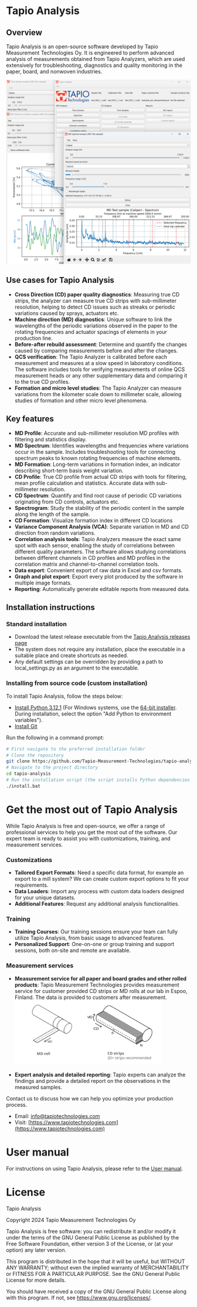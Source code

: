 # Tapio Analysis

## Overview
Tapio Analysis is an open-source software developed by Tapio Measurement Technologies Oy. It is engineered to perform advanced analysis of measurements obtained from Tapio Analyzers, which are used extensively for troubleshooting, diagnostics and quality monitoring in the paper, board, and nonwoven industries.

![Tapio Analysis](tapio-analysis-screenshot.png)

## Use cases for Tapio Analysis
- **Cross Direction (CD) paper quality diagnostics**: Measuring true CD strips, the analyzer can measure true CD strips with sub-millimeter resolution, helping to detect CD issues such as streaks or periodic variations caused by sprays, actuators etc.
- **Machine direction (MD) diagnostics**: Unique software to link the wavelengths of the periodic variations observed in the paper to the rotating frequencies and actuator spacings of elements in your production line.
- **Before-after rebuild assessment**: Determine and quantify the changes caused by comparing measurements before and after the changes.
- **QCS verification**:  The Tapio Analyzer is calibrated before each measurement and measures at a slow speed in laboratory conditions. The software includes tools for verifying measurements of online QCS measurement heads or any other supplementary data and comparing it to the true CD profiles.
- **Formation and micro level studies**:  The Tapio Analyzer can measure variations from the kilometer scale down to millimeter scale, allowing studies of formation and other micro level phenomena.

## Key features

- **MD Profile**: Accurate and sub-millimeter resolution MD profiles with filtering and statistics display.
- **MD Spectrum**: Identifies wavelengths and frequencies where variations occur in the sample. Includes troubleshooting tools for connecting spectrum peaks to known rotating frequencies of machine elements.
- **MD Formation**: Long-term variations in formation index, an indicator describing short-term basis weight variation.
- **CD Profile**: True CD profile from actual CD strips with tools for filtering, mean profile calculation and statistics. Accurate data with sub-millimeter resolution.
- **CD Spectrum**: Quantify and find root cause of periodic CD variations originating from CD controls, actuators etc.
- **Spectrogram**: Study the stability of the periodic content in the sample along the length of the sample.
- **CD Formation**: Visualize formation index in different CD locations
- **Variance Component Analysis (VCA)**: Separate variation in MD and CD direction from random variations.
- **Correlation analysis tools**: Tapio Analyzers measure the exact same spot with each sensor, enabling the study of correlations between different quality parameters. The software allows studying correlations between different channels in CD profiles and MD profiles in the correlation matrix and channel-to-channel correlation tools.
- **Data export**: Convenient export of raw data in Excel and csv formats.
- **Graph and plot export**: Export every plot produced by the software in multiple image formats.
- **Reporting**: Automatically generate editable reports from measured data.

## Installation instructions

### Standard installation
- Download the latest release executable from the [Tapio Analysis releases page](https://github.com/Tapio-Measurement-Technologies/tapio-analysis/releases)
- The system does not require any installation, place the executable in a suitable place and create shortcuts as needed.
- Any default settings can be overridden by providing a path to local_settings.py as an argument to the executable.

### Installing from source code (custom installation)
To install Tapio Analysis, follow the steps below:
- [Install Python 3.12.1](https://www.python.org/downloads/release/python-3121/) (For Windows systems, use the [64-bit installer](https://www.python.org/ftp/python/3.12.1/python-3.12.1-amd64.exe). During installation, select the option "Add Python to environment variables").
- [Install Git](https://git-scm.com/)


Run the following in a command prompt:
```bash
# First navigate to the preferred installation folder
# Clone the repository
git clone https://github.com/Tapio-Measurement-Technologies/tapio-analysis
# Navigate to the project directory
cd tapio-analysis
# Run the installation script (the script installs Python dependencies in a virtualenv, creates src/local_settings.py, a launch script and a shortcut)
./install.bat
```

# Get the most out of Tapio Analysis
While Tapio Analysis is free and open-source, we offer a range of professional services to help you get the most out of the software. Our expert team is ready to assist you with customizations, training, and measurement services.

### Customizations
- **Tailored Export Formats**: Need a specific data format, for example an export to a mill system? We can create custom export options to fit your requirements.
- **Data Loaders**: Import any process with custom data loaders designed for your unique datasets.
- **Additional Features**: Request any additional analysis functionalities.

### Training
- **Training Courses**: Our training sessions ensure your team can fully utilize Tapio Analysis, from basic usage to advanced features.
- **Personalized Support**: One-on-one or group training and support sessions, both on-site and remote are available.

### Measurement services
- **Measurement service for all paper and board grades and other rolled products**: Tapio Measurement Technologies provides measurement service for customer provided CD strips or MD rolls at our lab in Espoo, Finland. The data is provided to customers after measurement. <br><img src="tapio-cd-md-samples.png" alt="Tapio Measurement from CD strips or MD rolls" width="400"><br><small></small><br>
- **Expert analysis and detailed reporting**: Tapio experts can analyze the findings and provide a detailed report on the observations in the measured samples.

Contact us to discuss how we can help you optimize your production process.
- Email: [info@tapiotechnologies.com](mailto:info@tapiotechnologies.com)
- Visit: [https://www.tapiotechnologies.com](https://www.tapiotechnologies.com)


# User manual
For instructions on using Tapio Analysis, please refer to the [User manual](docs/tapio_analysis_manual.md).


# License
Tapio Analysis

Copyright 2024 Tapio Measurement Technologies Oy

Tapio Analysis is free software: you can redistribute it and/or modify it under the terms of the GNU General Public License as published by the Free Software Foundation, either version 3 of the License, or (at your option) any later version.

This program is distributed in the hope that it will be useful, but WITHOUT ANY WARRANTY; without even the implied warranty of MERCHANTABILITY or FITNESS FOR A PARTICULAR PURPOSE. See the GNU General Public License for more details.

You should have received a copy of the GNU General Public License along with this program. If not, see <https://www.gnu.org/licenses/>.


